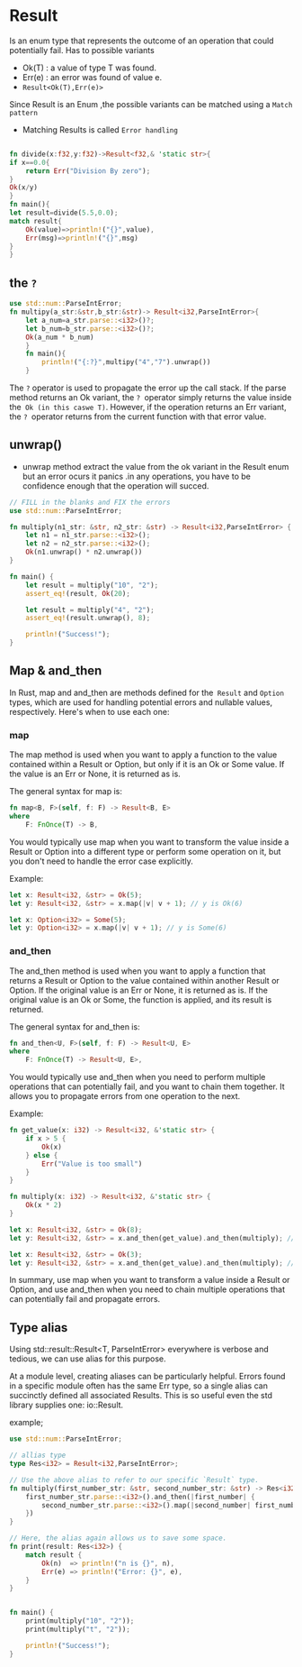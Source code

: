 # Result
Is an enum type that represents the outcome of an operation that could potentially fail.
Has to possible variants
   - Ok(T) : a value of type T was found.
   - Err(e) : an error was found of value e.
 - `Result<Ok(T),Err(e)>`

 Since Result is an Enum ,the possible variants can be matched using a ``Match pattern``
- Matching Results is called `Error handling`

```rust

fn divide(x:f32,y:f32)->Result<f32,& 'static str>{
if x==0.0{
    return Err("Division By zero");
}
Ok(x/y)
}
fn main(){
let result=divide(5.5,0.0);
match result{
    Ok(value)=>println!("{}",value),
    Err(msg)=>println!("{}",msg)
}
}
```
## the `?`
```rust
use std::num::ParseIntError;
fn multipy(a_str:&str,b_str:&str)-> Result<i32,ParseIntError>{
    let a_num=a_str.parse::<i32>()?;
    let b_num=b_str.parse::<i32>()?;
    Ok(a_num * b_num)
    }
    fn main(){
        println!("{:?}",multipy("4","7").unwrap())
    }
```
The `?` operator is used to propagate the error up the call stack. If the parse method returns an Ok variant, the `? `operator simply returns the value inside the` Ok (in this caswe T)`. However, if the operation returns an Err variant, the `? `operator returns from the current function with that error value.
## unwrap()  
- unwrap method  extract the value from the ok variant in the Result enum but an error ocurs it panics .in any operations, you have to be confidence enough that the operation will succed.

```rust
// FILL in the blanks and FIX the errors
use std::num::ParseIntError;

fn multiply(n1_str: &str, n2_str: &str) -> Result<i32,ParseIntError> {
    let n1 = n1_str.parse::<i32>();
    let n2 = n2_str.parse::<i32>();
    Ok(n1.unwrap() * n2.unwrap())
}

fn main() {
    let result = multiply("10", "2");
    assert_eq!(result, Ok(20);

    let result = multiply("4", "2");
    assert_eq!(result.unwrap(), 8);

    println!("Success!");
}
```
 
 ## Map & and_then
 In Rust, map and and_then are methods defined for the` Result` and `Option` types, which are used for handling potential errors and nullable values, respectively. Here's when to use each one:

### map

The map method is used when you want to apply a function to the value contained within a Result or Option, but only if it is an Ok or Some value. If the value is an Err or None, it is returned as is.

The general syntax for map is:

```rust
fn map<B, F>(self, f: F) -> Result<B, E>
where
    F: FnOnce(T) -> B,
```
You would typically use map when you want to transform the value inside a Result or Option into a different type or perform some operation on it, but you don't need to handle the error case explicitly.

Example:

```rust
let x: Result<i32, &str> = Ok(5);
let y: Result<i32, &str> = x.map(|v| v + 1); // y is Ok(6)

let x: Option<i32> = Some(5);
let y: Option<i32> = x.map(|v| v + 1); // y is Some(6) 

```

### and_then

The and_then method is used when you want to apply a function that returns a Result or Option to the value contained within another Result or Option. If the original value is an Err or None, it is returned as is. If the original value is an Ok or Some, the function is applied, and its result is returned.

The general syntax for and_then is:

```rust 
fn and_then<U, F>(self, f: F) -> Result<U, E>
where
    F: FnOnce(T) -> Result<U, E>,
```

You would typically use and_then when you need to perform multiple operations that can potentially fail, and you want to chain them together. It allows you to propagate errors from one operation to the next.

Example:

```rust
fn get_value(x: i32) -> Result<i32, &'static str> {
    if x > 5 {
        Ok(x)
    } else {
        Err("Value is too small")
    }
}

fn multiply(x: i32) -> Result<i32, &'static str> {
    Ok(x * 2)
}

let x: Result<i32, &str> = Ok(8);
let y: Result<i32, &str> = x.and_then(get_value).and_then(multiply); // y is Ok(16)

let x: Result<i32, &str> = Ok(3);
let y: Result<i32, &str> = x.and_then(get_value).and_then(multiply); // y is Err("Value is too small")

```

In summary, use map when you want to transform a value inside a Result or Option, and use and_then when you need to chain multiple operations that can potentially fail and propagate errors.

## Type alias
Using  std::result::Result<T, ParseIntError> everywhere is verbose and tedious, we can use alias for this purpose.

At a module level, creating aliases can be particularly helpful. Errors found in a specific module often has the same Err type, so a single alias can succinctly defined all associated Results. This is so useful even the std library supplies one: io::Result.

example;
```rust 
use std::num::ParseIntError;

// allias type 
type Res<i32> = Result<i32,ParseIntError>;

// Use the above alias to refer to our specific `Result` type.
fn multiply(first_number_str: &str, second_number_str: &str) -> Res<i32> {
    first_number_str.parse::<i32>().and_then(|first_number| {
        second_number_str.parse::<i32>().map(|second_number| first_number * second_number)
    })
}

// Here, the alias again allows us to save some space.
fn print(result: Res<i32>) {
    match result {
        Ok(n)  => println!("n is {}", n),
        Err(e) => println!("Error: {}", e),
    }
}


fn main() {
    print(multiply("10", "2"));
    print(multiply("t", "2"));

    println!("Success!");
}
```